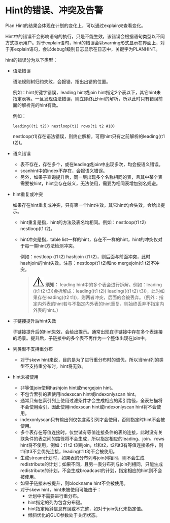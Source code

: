 # Hint的错误、冲突及告警<a name="ZH-CN_TOPIC_0245374575"></a>

Plan Hint的结果会体现在计划的变化上，可以通过explain来查看变化。

Hint中的错误不会影响语句的执行，只是不能生效，该错误会根据语句类型以不同方式提示用户。对于explain语句，hint的错误会以warning形式显示在界面上，对于非explain语句，会以debug1级别日志显示在日志中，关键字为PLANHINT。

hint的错误分为以下类型：

-   语法错误

    语法规则树归约失败，会报错，指出出错的位置。

    例如：hint关键字错误，leading hint或join hint指定2个表以下，其它hint未指定表等。一旦发现语法错误，则立即终止hint的解析，所以此时只有错误前面的解析完的hint有效。

    例如：

    ```
    leading((t1 t2)) nestloop(t1) rows(t1 t2 #10)
    ```

    nestloop\(t1\)存在语法错误，则终止解析，可用hint只有之前解析的leading\(\(t1 t2\)\)。

-   语义错误
    -   表不存在，存在多个，或在leading或join中出现多次，均会报语义错误。
    -   scanhint中的index不存在，会报语义错误。
    -   另外，如果子查询提升后，同一层出现多个名称相同的表，且其中某个表需要被hint，hint会存在歧义，无法使用，需要为相同表增加别名规避。

-   hint重复或冲突

    如果存在hint重复或冲突，只有第一个hint生效，其它hint均会失效，会给出提示。

    -   hint重复是指，hint的方法及表名均相同。例如：nestloop\(t1 t2\) nestloop\(t1 t2\)。
    -   hint冲突是指，table list一样的hint，存在不一样的hint，hint的冲突仅对于每一类hint方法检测冲突。

        例如：nestloop \(t1 t2\) hashjoin \(t1 t2\)，则后面与前面冲突，此时hashjoin的hint失效。注意：nestloop\(t1 t2\)和no mergejoin\(t1 t2\)不冲突。

        >![](public_sys-resources/icon-notice.png) **须知：**
        >leading hint中的多个表会进行拆解。例如：leading \(\(t1 t2 t3\)\)会拆解成：leading\(\(t1 t2\)\) leading\(\(\(t1 t2\) t3\)\)，此时如果存在leading\(\(t2 t1\)\)，则两者冲突，后面的会被丢弃。（例外：指定内外表的hint若与不指定内外表的hint重复，则始终丢弃不指定内外表的hint。）


-   子链接提升后hint失效

    子链接提升后的hint失效，会给出提示。通常出现在子链接中存在多个表连接的场景。提升后，子链接中的多个表不再作为一个整体出现在join中。

-   列类型不支持重分布
    -   对于skew hint来说，目的是为了进行重分布时的调优，所以当hint列的类型不支持重分布时，hint将无效。

-   hint未被使用
    -   非等值join使用hashjoin hint或mergejoin hint。
    -   不包含索引的表使用indexscan hint或indexonlyscan hint。
    -   通常只有在索引列上使用过滤条件才会生成相应的索引路径，全表扫描将不会使用索引，因此使用indexscan hint或indexonlyscan hint将不会使用。
    -   indexonlyscan只有输出列仅包含索引列才会使用，否则指定时hint不会被使用。
    -   多个表存在等值连接时，仅尝试有等值连接条件的表的连接，此时没有关联条件的表之间的路径将不会生成，所以指定相应的leading、join、rows hint将不使用，例如：t1 t2 t3表join，t1和t2，t2和t3有等值连接条件，则t1和t3不会优先连接，leading\(t1 t3\)不会被使用。
    -   生成stream计划时，如果表的分布列与join列相同，则不会生成redistribute的计划；如果不同，且另一表分布列与join列相同，只能生成redistribute的计划，不会生成broadcast的计划，指定相应的hint则不会被使用。
    -   如果子链接未被提升，则blockname hint不会被使用。
    -   对于skew hint，hint未被使用可能由于：
        -   计划中不需要进行重分布。
        -   hint指定的列为包含分布键。
        -   hint指定倾斜信息有误或不完整，如对于join优化未指定值。
        -   倾斜优化的GUC参数处于关闭状态。
